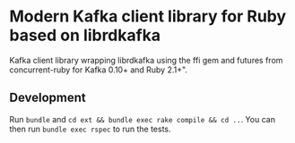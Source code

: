 # Modern Kafka client library for Ruby based on librdkafka

Kafka client library wrapping librdkafka using the ffi gem and futures
from concurrent-ruby for Kafka 0.10+ and Ruby 2.1+".

## Development

Run `bundle` and `cd ext && bundle exec rake compile && cd ..`. You can then run
`bundle exec rspec` to run the tests.
